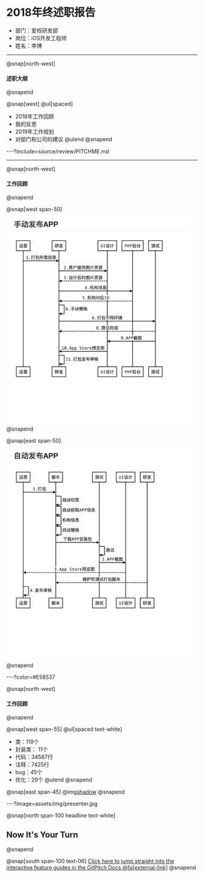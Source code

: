 # 2018年终述职报告

- 部门：爱校研发部
- 岗位：iOS开发工程师
- 姓名：李博

---
@snap[north-west]
#### 述职大纲
@snapend

@snap[west]
@ul[spaced]
- 2018年工作回顾
- 我的反思
- 2019年工作规划
- 对部门和公司的建议
@ulend
@snapend

---?include=source/review/PITCHME.md

---
@snap[north-west]
#### 工作回顾
@snapend


@snap[west span-50]
![-w725](media/15472006506731.jpg)
@snapend

@snap[east span-50]
![-w725](media/15472007260695.jpg)

@snapend

---?color=#E58537

@snap[north-west]
#### 工作回顾
@snapend

@snap[west span-55]
@ul[spaced text-white]
* 类：119个
* 封装类： 11个
* 代码：34587行
* 注释：7425行
* bug：45个
* 优化：29个
@ulend
@snapend

@snap[east span-45]
@img[shadow](assets/img/conference.png)
@snapend

---?image=assets/img/presenter.jpg

@snap[north span-100 headline text-white]
## Now It's Your Turn
@snapend

@snap[south span-100 text-06]
[Click here to jump straight into the interactive feature guides in the GitPitch Docs @fa[external-link]](https://gitpitch.com/docs/getting-started/tutorial/)
@snapend

